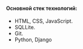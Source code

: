 <h4>Основной стек технологий:</h4>
<ul>
	<li>HTML, CSS, JavaScript.</li>
	<li>SQLLite.</li>
	<li>Git.</li>
	<li>Python, Django</li>
  
 </ul>
